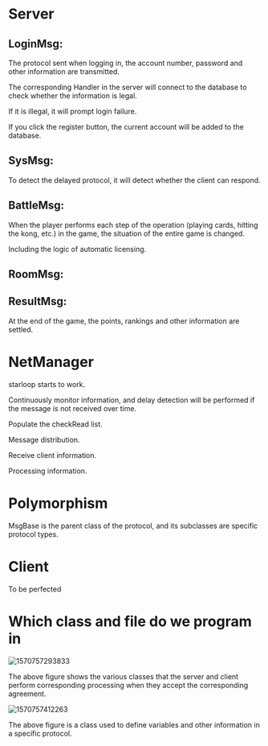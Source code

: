 # Server

## LoginMsg:

The protocol sent when logging in, the account number, password and other information are transmitted.

The corresponding Handler in the server will connect to the database to check whether the information is legal.

If it is illegal, it will prompt login failure.

If you click the register button, the current account will be added to the database.

## SysMsg:

To detect the delayed protocol, it will detect whether the client can respond.

## BattleMsg:

When the player performs each step of the operation (playing cards, hitting the kong, etc.) in the game, the situation of the entire game is changed.

Including the logic of automatic licensing.

## RoomMsg:

## ResultMsg:

At the end of the game, the points, rankings and other information are settled.

# NetManager

starloop starts to work.

Continuously monitor information, and delay detection will be performed if the message is not received over time.

Populate the checkRead list.

Message distribution.

Receive client information.

Processing information.

# Polymorphism

MsgBase is the parent class of the protocol, and its subclasses are specific protocol types.

# Client

To be perfected



# Which class and file do we program in

![1570757293833](C:\Users\PC\AppData\Roaming\Typora\typora-user-images\1570757293833.png)

The above figure shows the various classes that the server and client perform corresponding processing when they accept the corresponding agreement.

![1570757412263](C:\Users\PC\AppData\Roaming\Typora\typora-user-images\1570757412263.png)

The above figure is a class used to define variables and other information in a specific protocol.
